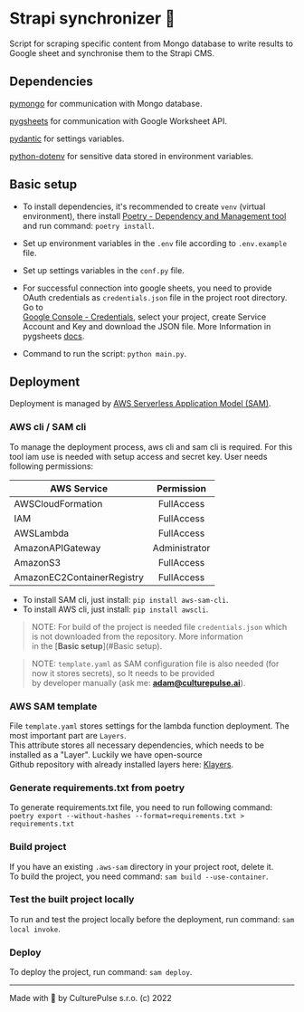 # Strapi synchronizer 📝

Script for scraping specific content from Mongo database to write results to Google sheet and synchronise them to the Strapi CMS.

## Dependencies

[pymongo](https://pymongo.readthedocs.io/en/stable/) for communication with Mongo database.

[pygsheets](https://pygsheets.readthedocs.io/en/stable/) for communication with Google Worksheet API.

[pydantic](https://pydantic-docs.helpmanual.io/) for settings variables.

[python-dotenv](https://saurabh-kumar.com/python-dotenv/) for sensitive data stored in environment variables.

## Basic setup
- To install dependencies, it's recommended to create `venv` (virtual environment), there install 
[Poetry - Dependency and Management tool](https://python-poetry.org/) and run command: `poetry install`.


- Set up environment variables in the `.env` file according to `.env.example` file.


- Set up settings variables in the `conf.py` file.


- For successful connection into google sheets, you need to provide OAuth credentials as `credentials.json` file in the project root directory. Go to\
[Google Console - Credentials](https://console.cloud.google.com/projectselector2/apis/credentials?supportedpurview=project), 
select your project, create Service Account and Key and download the JSON file. More Information in pygsheets
[docs](https://pygsheets.readthedocs.io/en/stable/authorization.html#service-account).


- Command to run the script: `python main.py`.

## Deployment
Deployment is managed by [AWS Serverless Application Model (SAM)](https://aws.amazon.com/serverless/sam/).

### AWS cli / SAM cli
To manage the deployment process, aws cli and sam cli is required. For this tool iam use is needed with setup
access and secret key. User needs following permissions:

| AWS Service                |  Permission   |
|----------------------------|:-------------:|
| AWSCloudFormation          |  FullAccess   |
| IAM                        |  FullAccess   |
| AWSLambda                  |  FullAccess   |
| AmazonAPIGateway           | Administrator |
| AmazonS3                   |  FullAccess   |
| AmazonEC2ContainerRegistry |  FullAccess   |

- To install SAM cli, just install: `pip install aws-sam-cli`.
- To install AWS cli, just install: `pip install awscli`.

> NOTE: For build of the project is needed file `credentials.json` which is not downloaded from the repository. More information\
> in the [**Basic setup**](#Basic setup).

> NOTE: `template.yaml` as SAM configuration file is also needed (for now it stores secrets), so It needs to be provided\
> by developer manually (ask me: **adam@culturepulse.ai**).

### AWS SAM template
File `template.yaml` stores settings for the lambda function deployment. The most important part are `Layers`. \
This attribute stores all necessary dependencies, which needs to be installed as a "Layer". Luckily we have open-source \
Github repository with already installed layers here: [Klayers](https://github.com/keithrozario/Klayers).

### Generate requirements.txt from poetry
To generate requirements.txt file, you need to run following command: `poetry export --without-hashes --format=requirements.txt > requirements.txt`

### Build project
If you have an existing `.aws-sam` directory in your project root, delete it.\
To build the project, you need command: `sam build --use-container`.

### Test the built project locally

To run and test the project locally before the deployment, run command: `sam local invoke`.

### Deploy

To deploy the project, run command: `sam deploy`.

---
Made with 💜 by CulturePulse s.r.o. (c) 2022
